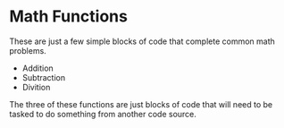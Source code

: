 # Math Functions
These are just a few simple blocks of code that complete common math problems.
  - Addition
  - Subtraction
  - Divition
  
The three of these functions are just blocks of code that will need to be tasked to do something from another code source.
